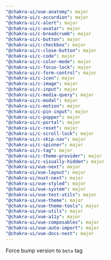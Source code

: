 ```yaml
---
"@chakra-ui/vue-anatomy": major
"@chakra-ui/c-accordion": major
"@chakra-ui/c-alert": major
"@chakra-ui/c-avatar": major
"@chakra-ui/c-breadcrumb": major
"@chakra-ui/c-button": major
"@chakra-ui/c-checkbox": major
"@chakra-ui/c-close-button": major
"@chakra-ui/c-code": major
"@chakra-ui/c-color-mode": major
"@chakra-ui/c-focus-lock": major
"@chakra-ui/c-form-control": major
"@chakra-ui/c-icon": major
"@chakra-ui/c-image": major
"@chakra-ui/c-input": major
"@chakra-ui/c-media-query": major
"@chakra-ui/c-modal": major
"@chakra-ui/c-motion": major
"@chakra-ui/c-pin-input": major
"@chakra-ui/c-popper": major
"@chakra-ui/c-portal": major
"@chakra-ui/c-reset": major
"@chakra-ui/c-scroll-lock": major
"@chakra-ui/c-skip-nav": major
"@chakra-ui/c-spinner": major
"@chakra-ui/c-tag": major
"@chakra-ui/c-theme-provider": major
"@chakra-ui/c-visually-hidden": major
"@chakra-ui/vue-next": major
"@chakra-ui/vue-layout": major
"@chakra-ui/nuxt-next": major
"@chakra-ui/vue-styled": major
"@chakra-ui/vue-system": major
"@chakra-ui/vue-test-utils": major
"@chakra-ui/vue-theme": major
"@chakra-ui/vue-theme-tools": major
"@chakra-ui/vue-utils": major
"@chakra-ui/vue-a11y": major
"@chakra-ui/vue-composables": major
"@chakra-ui/vue-auto-import": major
"@chakra-ui/vue-docs-next": major
---
```


Force bump version to `beta` tag
